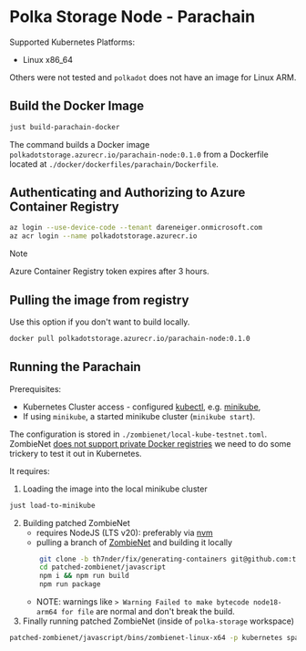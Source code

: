 # Polka Storage Node - Parachain

Supported Kubernetes Platforms:
- Linux x86_64

Others were not tested and `polkadot` does not have an image for Linux ARM.

## Build the Docker Image

```bash
just build-parachain-docker
```

The command builds a Docker image `polkadotstorage.azurecr.io/parachain-node:0.1.0` from a Dockerfile located at `./docker/dockerfiles/parachain/Dockerfile`.

## Authenticating and Authorizing to Azure Container Registry

```bash
az login --use-device-code --tenant dareneiger.onmicrosoft.com
az acr login --name polkadotstorage.azurecr.io
```

> [!NOTE]
> Azure Container Registry token expires after 3 hours.

## Pulling the image from registry

Use this option if you don't want to build locally.

```bash
docker pull polkadotstorage.azurecr.io/parachain-node:0.1.0
```

## Running the Parachain

Prerequisites:
- Kubernetes Cluster access - configured [kubectl](https://kubernetes.io/docs/tasks/tools/#kubectl), e.g. [minikube](https://minikube.sigs.k8s.io/docs/start/),
- If using `minikube`, a started minikube cluster (`minikube start`).

The configuration is stored in `./zombienet/local-kube-testnet.toml`.
ZombieNet [does not support private Docker registries](https://github.com/paritytech/zombienet/issues/1829) we need to do some trickery to test it out in Kubernetes.

It requires:
1. Loading the image into the local minikube cluster
```bash
just load-to-minikube
```
2. Building patched ZombieNet
    - requires NodeJS (LTS v20): preferably via [nvm](https://nodejs.org/en/download/package-manager)
    - pulling a branch of [ZombieNet](https://github.com/paritytech/zombienet/pull/1830) and building it locally
    ```bash
        git clone -b th7nder/fix/generating-containers git@github.com:th7nder/zombienet.git patched-zombienet
        cd patched-zombienet/javascript
        npm i && npm run build
        npm run package
    ```
    - NOTE: warnings like `> Warning Failed to make bytecode node18-arm64 for file` are normal and don't break the build.
3. Finally running patched ZombieNet (inside of `polka-storage` workspace)
```bash
patched-zombienet/javascript/bins/zombienet-linux-x64 -p kubernetes spawn zombienet/local-kube-testnet.toml
```
